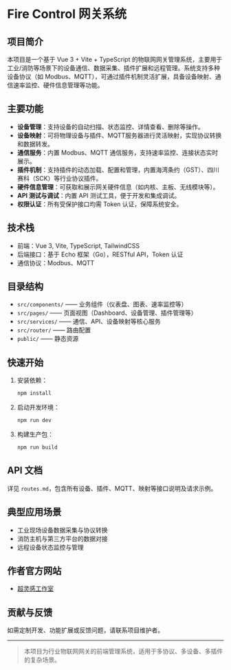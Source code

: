 # Fire Control 网关系统

## 项目简介

本项目是一个基于 Vue 3 + Vite + TypeScript 的物联网网关管理系统，主要用于工业/消防等场景下的设备通信、数据采集、插件扩展和远程管理。系统支持多种设备协议（如 Modbus、MQTT），可通过插件机制灵活扩展，具备设备映射、通信速率监控、硬件信息管理等功能。

## 主要功能

- **设备管理**：支持设备的自动扫描、状态监控、详情查看、删除等操作。
- **设备映射**：可将物理设备与插件、MQTT服务器进行灵活映射，实现协议转换和数据转发。
- **通信服务**：内置 Modbus、MQTT 通信服务，支持速率监控、连接状态实时展示。
- **插件机制**：支持插件的动态加载、配置和管理，内置海湾条约（GST）、四川赛科（SCK）等行业协议插件。
- **硬件信息管理**：可获取和展示网关硬件信息（如内核、主板、无线模块等）。
- **API 测试与调试**：内置 API 测试工具，便于开发和集成调试。
- **权限认证**：所有受保护接口均需 Token 认证，保障系统安全。

## 技术栈

- 前端：Vue 3, Vite, TypeScript, TailwindCSS
- 后端接口：基于 Echo 框架（Go），RESTful API，Token 认证
- 通信协议：Modbus、MQTT

## 目录结构

- `src/components/`  —— 业务组件（仪表盘、图表、速率监控等）
- `src/pages/`       —— 页面视图（Dashboard、设备管理、插件管理等）
- `src/services/`    —— 通信、API、设备映射等核心服务
- `src/router/`      —— 路由配置
- `public/`          —— 静态资源

## 快速开始

1. 安装依赖：
   ```powershell
   npm install
   ```
2. 启动开发环境：
   ```powershell
   npm run dev
   ```
3. 构建生产包：
   ```powershell
   npm run build
   ```

## API 文档

详见 `routes.md`，包含所有设备、插件、MQTT、映射等接口说明及请求示例。

## 典型应用场景

- 工业现场设备数据采集与协议转换
- 消防主机与第三方平台的数据对接
- 远程设备状态监控与管理
## 作者官方网站
-  [超灵感工作室](https://illli.cc/)
## 贡献与反馈

如需定制开发、功能扩展或反馈问题，请联系项目维护者。

---

> 本项目为行业物联网网关的前端管理系统，适用于多协议、多设备、多插件的复杂场景。
